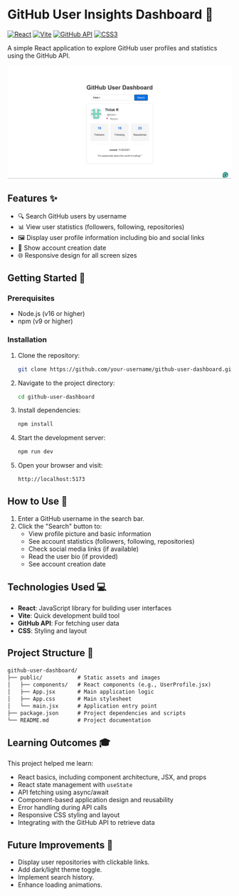 # GitHub User Insights Dashboard 🌟

[![React](https://img.shields.io/badge/React-20232A?style=for-the-badge&logo=react&logoColor=61DAFB)](https://react.dev/)
[![Vite](https://img.shields.io/badge/Vite-B73BFE?style=for-the-badge&logo=vite&logoColor=FFD62E)](https://vitejs.dev/)
[![GitHub API](https://img.shields.io/badge/GitHub_API-181717?style=for-the-badge&logo=github&logoColor=white)](https://docs.github.com/en/rest)
[![CSS3](https://img.shields.io/badge/CSS3-1572B6?style=for-the-badge&logo=css3&logoColor=white)](https://developer.mozilla.org/en-US/docs/Web/CSS)

A simple React application to explore GitHub user profiles and statistics using the GitHub API.

![Demo Screenshot](src\assets\image.png) <!-- Add screenshot later -->

## Features ✨

- 🔍 Search GitHub users by username
- 📊 View user statistics (followers, following, repositories)
- 🖼️ Display user profile information including bio and social links
- 📅 Show account creation date
- 🌐 Responsive design for all screen sizes

## Getting Started 🚀

### Prerequisites
- Node.js (v16 or higher)
- npm (v9 or higher)

### Installation

1. Clone the repository:
   
   ```bash
   git clone https://github.com/your-username/github-user-dashboard.git
   ```
   
2. Navigate to the project directory:
   
   ```bash
   cd github-user-dashboard
   ```

3. Install dependencies:

   ```bash
   npm install
   ```

4. Start the development server:

   ```bash
   npm run dev
   ```

5. Open your browser and visit:

   ```bash
   http://localhost:5173
   ```

## How to Use 🔎

1. Enter a GitHub username in the search bar.
2. Click the "Search" button to:
   - View profile picture and basic information
   - See account statistics (followers, following, repositories)
   - Check social media links (if available)
   - Read the user bio (if provided)
   - See account creation date

## Technologies Used 💻

- **React**: JavaScript library for building user interfaces
- **Vite**: Quick development build tool
- **GitHub API**: For fetching user data
- **CSS**: Styling and layout

## Project Structure 📁

```
github-user-dashboard/
├── public/           # Static assets and images
│   ├── components/   # React components (e.g., UserProfile.jsx)
│   ├── App.jsx       # Main application logic
│   ├── App.css       # Main stylesheet
│   └── main.jsx      # Application entry point
├── package.json      # Project dependencies and scripts
└── README.md         # Project documentation
```

## Learning Outcomes 🎓

This project helped me learn:
- React basics, including component architecture, JSX, and props
- React state management with `useState`
- API fetching using async/await
- Component-based application design and reusability
- Error handling during API calls
- Responsive CSS styling and layout
- Integrating with the GitHub API to retrieve data

## Future Improvements 🚧

- Display user repositories with clickable links.
- Add dark/light theme toggle.
- Implement search history.
- Enhance loading animations.


